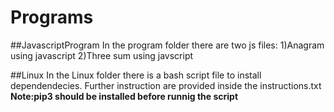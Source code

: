 # Programs
##JavascriptProgram
In the program folder there are two js files:
1)Anagram using javascript
2)Three sum using javscript

##Linux
In the Linux folder there is a bash script file to install dependendecies. Further instruction are provided inside the instructions.txt
**Note:pip3 should be installed before runnig the script**
